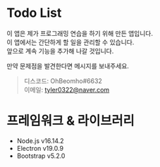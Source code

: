 # Todo List

이 앱은 제가 프로그래밍 연습을 하기 위해 만든 앱입니다.  
이 앱에서는 간단하게 할 일을 관리할 수 있습니다.  
앞으로 계속 기능을 추가해 나갈 것입니다.  
  
만약 문제점을 발견한다면 메시지를 보내주세요.  
> 디스코드: OhBeomho#6632  
> 이메일: tyler0322@naver.com

# 프레임워크 & 라이브러리

- Node.js v16.14.2
- Electron v19.0.9
- Bootstrap v5.2.0